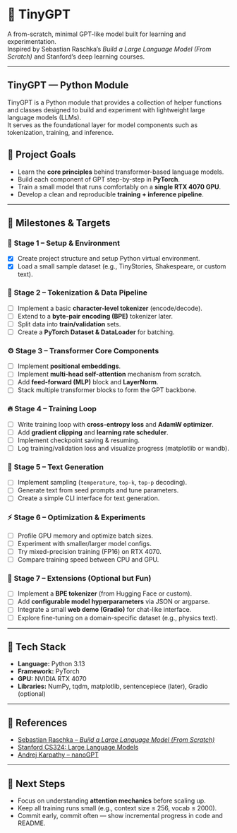 # 🧠 TinyGPT

A from-scratch, minimal GPT-like model built for learning and experimentation.  
Inspired by Sebastian Raschka’s _Build a Large Language Model (From Scratch)_ and Stanford’s deep learning courses.

---


## TinyGPT — Python Module

TinyGPT is a Python module that provides a collection of helper functions and classes designed to build and experiment with lightweight large language models (LLMs).  
It serves as the foundational layer for model components such as tokenization, training, and inference.


## 🎯 Project Goals

- Learn the **core principles** behind transformer-based language models.
- Build each component of GPT step-by-step in **PyTorch**.
- Train a small model that runs comfortably on a **single RTX 4070 GPU**.
- Develop a clean and reproducible **training + inference pipeline**.

---

## 🚀 Milestones & Targets

### 🧩 **Stage 1 – Setup & Environment**

- [x] Create project structure and setup Python virtual environment.
- [x] Load a small sample dataset (e.g., TinyStories, Shakespeare, or custom text).

### 🧠 **Stage 2 – Tokenization & Data Pipeline**

- [ ] Implement a basic **character-level tokenizer** (encode/decode).
- [ ] Extend to a **byte-pair encoding (BPE)** tokenizer later.
- [ ] Split data into **train/validation** sets.
- [ ] Create a **PyTorch Dataset & DataLoader** for batching.

### ⚙️ **Stage 3 – Transformer Core Components**

- [ ] Implement **positional embeddings**.
- [ ] Implement **multi-head self-attention** mechanism from scratch.
- [ ] Add **feed-forward (MLP)** block and **LayerNorm**.
- [ ] Stack multiple transformer blocks to form the GPT backbone.

### 🔥 **Stage 4 – Training Loop**

- [ ] Write training loop with **cross-entropy loss** and **AdamW optimizer**.
- [ ] Add **gradient clipping** and **learning rate scheduler**.
- [ ] Implement checkpoint saving & resuming.
- [ ] Log training/validation loss and visualize progress (matplotlib or wandb).

### 💬 **Stage 5 – Text Generation**

- [ ] Implement sampling (`temperature`, `top-k`, `top-p` decoding).
- [ ] Generate text from seed prompts and tune parameters.
- [ ] Create a simple CLI interface for text generation.

### ⚡ **Stage 6 – Optimization & Experiments**

- [ ] Profile GPU memory and optimize batch sizes.
- [ ] Experiment with smaller/larger model configs.
- [ ] Try mixed-precision training (FP16) on RTX 4070.
- [ ] Compare training speed between CPU and GPU.

### 🧪 **Stage 7 – Extensions (Optional but Fun)**

- [ ] Implement a **BPE tokenizer** (from Hugging Face or custom).
- [ ] Add **configurable model hyperparameters** via JSON or argparse.
- [ ] Integrate a small **web demo (Gradio)** for chat-like interface.
- [ ] Explore fine-tuning on a domain-specific dataset (e.g., physics text).

---

## 🧰 Tech Stack

- **Language:** Python 3.13
- **Framework:** PyTorch
- **GPU:** NVIDIA RTX 4070
- **Libraries:** NumPy, tqdm, matplotlib, sentencepiece (later), Gradio (optional)

---

## 📘 References

- [Sebastian Raschka – _Build a Large Language Model (From Scratch)_](https://sebastianraschka.com/llms-from-scratch/)
- [Stanford CS324: Large Language Models](https://online.stanford.edu/courses/cs336-language-modeling-scratch)
- [Andrej Karpathy – nanoGPT](https://github.com/karpathy/nanoGPT)

---

## 🧭 Next Steps

- Focus on understanding **attention mechanics** before scaling up.
- Keep all training runs small (e.g., context size ≤ 256, vocab ≤ 2000).
- Commit early, commit often — show incremental progress in code and README.
